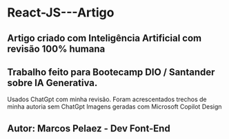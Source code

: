 # React-JS---Artigo
## Artigo criado com Inteligência Artificial com revisão 100% humana

## Trabalho feito para Bootecamp DIO / Santander sobre IA Generativa.
 Usados ChatGpt com minha revisão. Foram acrescentados trechos de minha autoria sem ChatGpt
 Imagens geradas com Microsoft Copilot Design


## Autor: Marcos Pelaez - Dev Font-End
